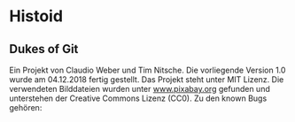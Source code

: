 Histoid
======================
Dukes of Git
----------------------

Ein Projekt von Claudio Weber und Tim Nitsche.   Die vorliegende Version 1.0 wurde am 04.12.2018 fertig gestellt.   Das Projekt steht unter MIT Lizenz.   Die verwendeten Bilddateien wurden unter www.pixabay.org gefunden und unterstehen der Creative Commons Lizenz (CC0).   Zu den known Bugs gehören:
